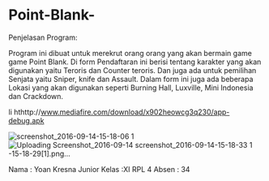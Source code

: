 # Point-Blank-

Penjelasan Program:

  Program ini dibuat untuk merekrut orang orang yang akan bermain game game Point Blank. Di form Pendaftaran ini berisi tentang 
  karakter yang akan digunakan yaitu Teroris dan Counter teroris. Dan juga ada untuk pemilihan Senjata yaitu Sniper, knife dan Assault.
  Dalam form ini juga ada beberapa Lokasi yang akan digunakan seperti Burning Hall, Luxville, Mini Indonesia dan Crackdown.
  
li
hthttp://www.mediafire.com/download/x902heowcg3q230/app-debug.apk

![screenshot_2016-09-14-15-18-06 1](https://cloud.githubusercontent.com/assets/22161280/18504941/f9b20706-7a8e-11e6-9b76-e3af2e80bb2f.png)
![Uploading Screenshot_2016-09-14
![screenshot_2016-09-14-15-18-33 1](https://cloud.githubusercontent.com/assets/22161280/18504960/0fe8e2c4-7a8f-11e6-910c-a22d07f0ed88.png)
-15-18-29[1].png…]()



Nama  : Yoan Kresna Junior
Kelas :XI RPL 4
Absen : 34
